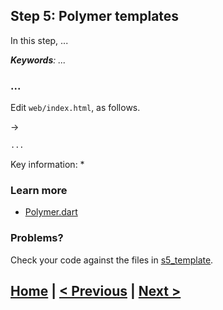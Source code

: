 ## Step 5: Polymer templates

In this step, ...

_**Keywords**: ..._


### ...

Edit `web/index.html`, as follows.

&rarr; 

```HTML
...
```

Key information:
* 

### Learn more
 - [Polymer.dart](https://www.dartlang.org/polymer-dart/)

### Problems?
Check your code against the files in [s5_template](../samples/s5_template).

## [Home](../README.md) | [< Previous](step-4.md) | [Next >](step-6.md)
